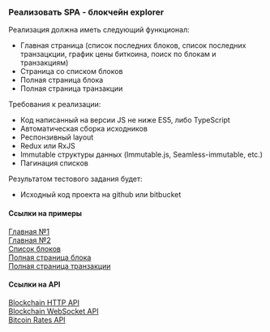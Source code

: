 ### Реализовать SPA - блокчейн explorer

Реализация должна иметь следующий функционал:
* Главная страница (список последних блоков, 
список последних транзацкции, график цены биткоина, поиск по блокам и транзакциям)
* Страница со списком блоков
* Полная страница блока
* Полная страница транзакции

Требования к реализации:
* Код написанный на версии JS не ниже ES5, либо TypeScript
* Автоматическая сборка исходников
* Респонзивный layout
* Redux или RxJS
* Immutable структуры данных (Immutable.js, Seamless-immutable, etc.)
* Пагинация списков

Результатом тестового задания будет:
* Исходный код проекта на github или bitbucket

#### Ссылки на примеры
[Главная №1](https://blockchain.info/ru/home)  
[Главная №2](https://blockexplorer.com/)  
[Список блоков](https://blockchain.info/en/blocks)  
[Полная страница блока](https://blockchain.info/ru/block/0000000000000000002e1baaee54d9e6fa34c6dbd4115b0f0df9dd88598c91e0)  
[Полная страница транзакции](https://blockchain.info/ru/tx/3ab30534c82e4a0ad071767610315cde64fb6923775ab5a96f0cb9a56368ca5e)

#### Ссылки на API
[Blockchain HTTP API](https://blockchain.info/api/blockchain_api)  
[Blockchain WebSocket API](https://blockchain.info/api/api_websocket)  
[Bitcoin Rates API](https://blockchain.info/api/exchange_rates_api)